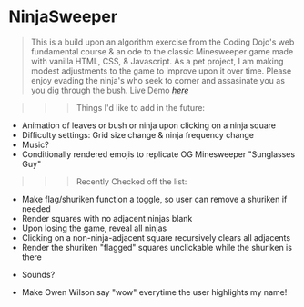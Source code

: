 # NinjaSweeper

>This is a build upon an algorithm exercise from the Coding Dojo's web fundamental course & an ode to the classic Minesweeper game made with vanilla HTML, CSS, & Javascript. As a pet project, I am making modest adjustments to the game to improve upon it over time. Please enjoy evading the ninja's who seek to corner and assasinate you as you dig through the bush. Live Demo [_here_](https://coren-frankel.github.io/NinjaSweeper/)

>>>Things I'd like to add in the future:
* Animation of leaves or bush or ninja upon clicking on a ninja square
* Difficulty settings: Grid size change & ninja frequency change 
* Music?
* Conditionally rendered emojis to replicate OG Minesweeper "Sunglasses Guy"

>>>Recently Checked off the list:
+ Make flag/shuriken function a toggle, so user can remove a shuriken if needed
+ Render squares with no adjacent ninjas blank
+ Upon losing the game, reveal all ninjas
+ Clicking on a non-ninja-adjacent square recursively clears all adjacents
+ Render the shuriken "flagged" squares unclickable while the shuriken is there
* Sounds? 
+ Make Owen Wilson say "wow" everytime the user highlights my name!
